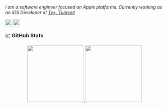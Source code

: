 <br>
<p><em> I am a software engineer focused on Apple platforms. Currently working as an iOS Developer at <a href="https://www.turkcell.com.tr">Tv+, Turkcell </a></em></p>

<p align="left">
<a href="https://twitter.com/_bilalarslan">
  <img align="left" alt="Bilal Arslan, Twitter" width="22px" src="https://raw.githubusercontent.com/peterthehan/peterthehan/master/assets/twitter.svg" />
</a>
<a href="https://www.linkedin.com/in/bilal-arslan/">
  <img align="left" alt="Bilal Arslan's LinkedIN" width="22px" src="https://raw.githubusercontent.com/peterthehan/peterthehan/master/assets/linkedin.svg" />
</a>
</p>

<br />
  
### 📈 GitHub Stats

<p align="center">
<a href="https://github.com/arslanbilal">
  <img height="180em" src="https://github-readme-stats.vercel.app/api?username=arslanbilal&show_icons=true&theme=vision-friendly-dark&count_private=true&include_all_commits=true"/>
  <img height="180em" src="https://github-readme-stats.vercel.app/api/top-langs/?username=arslanbilal&layout=compact&theme=vision-friendly-dark"/>
</a>
</p>
